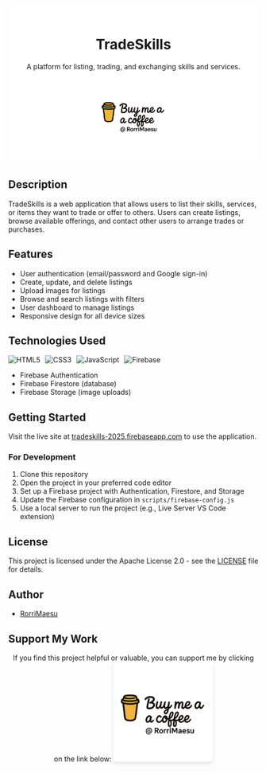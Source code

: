 <div align="center" style="background-color: white; padding: 20px; border-radius: 10px;">

# TradeSkills

A platform for listing, trading, and exchanging skills and services.

<img src="assets/images/capitalismSucksButiHaveAlwaysBeenReallyPassionateAboutAffordingFood.png" alt="TradeSkills Logo" width="150px"/>

</div>

## Description

TradeSkills is a web application that allows users to list their skills, services, or items they want to trade or offer to others. Users can create listings, browse available offerings, and contact other users to arrange trades or purchases.

## Features

- User authentication (email/password and Google sign-in)
- Create, update, and delete listings
- Upload images for listings
- Browse and search listings with filters
- User dashboard to manage listings
- Responsive design for all device sizes

## Technologies Used

<div style="display: flex; flex-wrap: wrap; gap: 10px;">
<img src="https://img.shields.io/badge/HTML5-E34F26?style=for-the-badge&logo=html5&logoColor=white" alt="HTML5"/>
<img src="https://img.shields.io/badge/CSS3-1572B6?style=for-the-badge&logo=css3&logoColor=white" alt="CSS3"/>
<img src="https://img.shields.io/badge/JavaScript-F7DF1E?style=for-the-badge&logo=javascript&logoColor=black" alt="JavaScript"/>
<img src="https://img.shields.io/badge/Firebase-FFCA28?style=for-the-badge&logo=firebase&logoColor=black" alt="Firebase"/>
</div>

- Firebase Authentication
- Firebase Firestore (database)
- Firebase Storage (image uploads)

## Getting Started

Visit the live site at [tradeskills-2025.firebaseapp.com](https://tradeskills-2025.firebaseapp.com) to use the application.

### For Development

1. Clone this repository
2. Open the project in your preferred code editor
3. Set up a Firebase project with Authentication, Firestore, and Storage
4. Update the Firebase configuration in `scripts/firebase-config.js`
5. Use a local server to run the project (e.g., Live Server VS Code extension)

## License

This project is licensed under the Apache License 2.0 - see the [LICENSE](LICENSE) file for details.

## Author

- [RorriMaesu](https://github.com/RorriMaesu)

## Support My Work

<div align="center">
If you find this project helpful or valuable, you can support me by clicking on the link below:

<a href="https://www.buymeacoffee.com/rorrimaesu" target="_blank">
  <img src="assets/images/capitalismSucksButiHaveAlwaysBeenReallyPassionateAboutAffordingFood.png" alt="Buy Me A Coffee" width="200px" style="border-radius: 5px; box-shadow: 0 4px 8px rgba(0,0,0,0.1);">
</a>
</div>